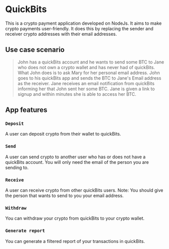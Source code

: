 # QuickBits
This is a crypto payment application developed on NodeJs. It aims to make crypto payments user-friendly.
It does this by replacing the sender and receiver crypto addresses with their email addresses.

## Use case scenario
>John has a quickBits account and he wants to send some BTC to Jane who does not own a crypto wallet and has never had of quickBits. 
What John does is to ask Mary for her personal email address.
John goes to his quickBits app and sends the BTC to Jane's Email address as the receiver.
Jane receives an email notification from quickBits informing her that John sent her some BTC. 
Jane is given a link to signup and within minutes she is able to access her BTC.

## App features

### `Deposit`
A user can deposit crypto from their wallet to quickBits.

### `Send`
A user can send crypto to another user who has or does not have a quickBits account. You will only need the email of the person you are sending to.

### `Receive`
A user can receive crypto from other quickBits users. Note: You should give the person that wants to send to you your email address.

### `Withdraw`
You can withdraw your crypto from quickBits to your crypto wallet.

### `Generate report`
You can generate a filtered report of your transactions in quickBits.
